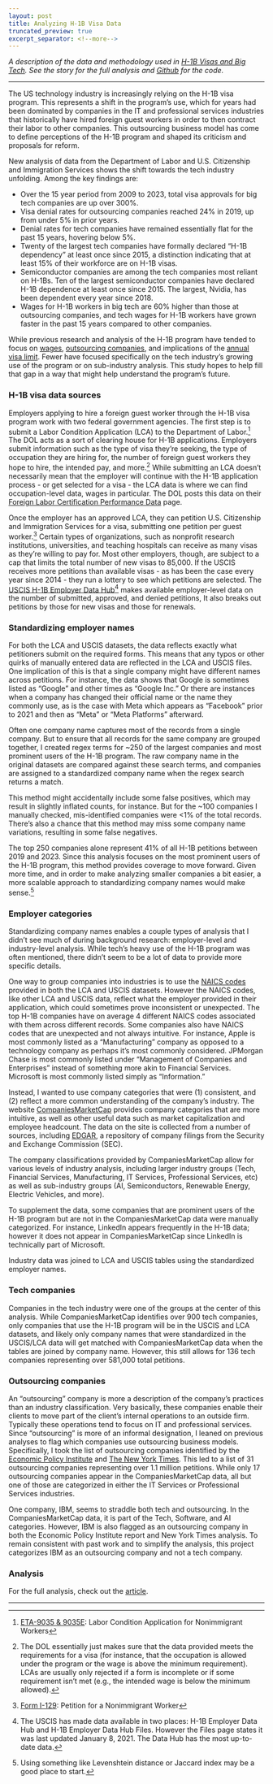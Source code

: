 ```yaml
---
layout: post
title: Analyzing H-1B Visa Data
truncated_preview: true
excerpt_separator: <!--more-->
---
```


_A description of the data and methodology used in [H-1B Visas and Big Tech](https://www.nikhilgahlawat.com/projects/h1b-tech/). See the story for the full analysis and [Github](https://github.com/nikhilgahlawat/immigration-h1b/) for the code._

<!--more-->

-----

The US technology industry is increasingly relying on the H-1B visa program. This represents a shift in the program’s use, which for years had been dominated by companies in the IT and professional services industries that historically have hired foreign guest workers in order to then contract their labor to other companies. This outsourcing business model has come to define perceptions of the H-1B program and shaped its criticism and proposals for reform.

New analysis of data from the Department of Labor and U.S. Citizenship and Immigration Services shows the shift towards the tech industry unfolding. Among the key findings are:
 - Over the 15 year period from 2009 to 2023, total visa approvals for big tech companies are up over 300%.
 - Visa denial rates for outsourcing companies reached 24% in 2019, up from under 5% in prior years.
 - Denial rates for tech companies have remained essentially flat for the past 15 years, hovering below 5%.
 - Twenty of the largest tech companies have formally declared “H-1B dependency” at least once since 2015, a distinction indicating that at least 15% of their workforce are on H-1B visas.
 - Semiconductor companies are among the tech companies most reliant on H-1Bs. Ten of the largest semiconductor companies have declared H-1B dependence at least once since 2015. The largest, Nvidia, has been dependent every year since 2018.
 - Wages for H-1B workers in big tech are 60% higher than those at outsourcing companies, and tech wages for H-1B workers have grown faster in the past 15 years compared to other companies.

While previous research and analysis of the H-1B program have tended to focus on [wages](https://nfap.com/wp-content/uploads/2020/10/Analysis-of-DOL-H-1B-Wage-Rule.NFAP-Policy-Brief.October-2020.pdf), [outsourcing companies](https://www.epi.org/blog/the-biden-administration-can-stop-h-1b-visas-from-fueling-outsourcing-half-of-the-top-30-h-1b-employers-were-outsourcing-firms-in-2021/), and implications of the [annual visa limit](https://www.cato.org/blog/h-1b-lottery-results-announced-3/4-rejected). Fewer have focused specifically on the tech industry’s growing use of the program or on sub-industry analysis. This study hopes to help fill that gap in a way that might help understand the program’s future.

### H-1B visa data sources

Employers applying to hire a foreign guest worker through the H-1B visa program work with two federal government agencies. The first step is to submit a Labor Condition Application (LCA) to the Department of Labor.[^fn-DOL-form] The DOL acts as a sort of clearing house for H-1B applications. Employers submit information such as the type of visa they’re seeking, the type of occupation they are hiring for, the number of foreign guest workers they hope to hire, the intended pay, and more.[^fn-DOL] While submitting an LCA doesn’t necessarily mean that the employer will continue with the H-1B application process - or get selected for a visa - the LCA data is where we can find occupation-level data, wages in particular. The DOL posts this data on their [Foreign Labor Certification Performance Data](https://www.dol.gov/agencies/eta/foreign-labor/performance) page.

Once the employer has an approved LCA, they can petition U.S. Citizenship and Immigration Services for a visa, submitting one petition per guest worker.[^fn-USCIS-form] Certain types of organizations, such as nonprofit research institutions, universities, and teaching hospitals can receive as many visas as they’re willing to pay for. Most other employers, though, are subject to a cap that limits the total number of new visas to 85,000. If the USCIS receives more petitions than available visas - as has been the case every year since 2014 - they run a lottery to see which petitions are selected. The [USCIS H-1B Employer Data Hub](https://www.uscis.gov/tools/reports-and-studies/h-1b-employer-data-hub)[^fn-data-hub] makes available employer-level data on the number of submitted, approved, and denied petitions, It also breaks out petitions by those for new visas and those for renewals.

### Standardizing employer names
For both the LCA and USCIS datasets, the data reflects exactly what petitioners submit on the required forms. This means that any typos or other quirks of manually entered data are reflected in the LCA and USCIS files. One implication of this is that a single company might have different names across petitions. For instance, the data shows that Google is sometimes listed as “Google” and other times as “Google Inc.” Or there are instances when a company has changed their official name or the name they commonly use, as is the case with Meta which appears as “Facebook” prior to 2021 and then as “Meta” or “Meta Platforms” afterward.

Often one company name captures most of the records from a single company. But to ensure that all records for the same company are grouped together, I created regex terms for ~250 of the largest companies and most prominent users of the H-1B program. The raw company name in the original datasets are compared against these search terms, and companies are assigned to a standardized company name when the regex search returns a match.

This method might accidentally include some false positives, which may result in slightly inflated counts, for instance. But for the ~100 companies I manually checked, mis-identified companies were <1% of the total records. There’s also a chance that this method may miss some company name variations, resulting in some false negatives.

The top 250 companies alone represent 41% of all H-1B petitions between 2019 and 2023. Since this analysis focuses on the most prominent users of the H-1B program, this method provides coverage to move forward. Given more time, and in order to make analyzing smaller companies a bit easier, a more scalable approach to standardizing company names would make sense.[^fn-standardization]

### Employer categories

Standardizing company names enables a couple types of analysis that I didn’t see much of during background research: employer-level and industry-level analysis. While tech’s heavy use of the H-1B program was often mentioned, there didn’t seem to be a lot of data to provide more specific details.

One way to group companies into industries is to use the [NAICS codes](https://www.census.gov/naics/) provided in both the LCA and USCIS datasets. However the NAICS codes, like other LCA and USCIS data, reflect what the employer provided in their application, which could sometimes prove inconsistent or unexpected. The top H-1B companies have on average 4 different NAICS codes associated with them across different records. Some companies also have NAICS codes that are unexpected and not always intuitive. For instance, Apple is most commonly listed as a “Manufacturing” company as opposed to a technology company as perhaps it’s most commonly considered. JPMorgan Chase is most commonly listed under “Management of Companies and Enterprises” instead of something more akin to Financial Services. Microsoft is most commonly listed simply as “Information.”

Instead, I wanted to use company categories that were (1) consistent, and (2) reflect a more common understanding of the company’s industry. The website [CompaniesMarketCap](https://companiesmarketcap.com/) provides company categories that are more intuitive, as well as other useful data such as market capitalization and employee headcount. The data on the site is collected from a number of sources, including [EDGAR](https://www.sec.gov/edgar), a repository of company filings from the Security and Exchange Commission (SEC). 

The company classifications provided by CompaniesMarketCap allow for various levels of industry analysis, including larger industry groups  (Tech, Financial Services, Manufacturing, IT Services, Professional Services, etc) as well as sub-industry groups (AI, Semiconductors, Renewable Energy, Electric Vehicles, and more).

To supplement the data, some companies that are prominent users of the H-1B program but are not in the CompaniesMarketCap data were manually categorized. For instance, LinkedIn appears frequently in the H-1B data; however it does not appear in CompaniesMarketCap since LinkedIn is technically part of Microsoft.

Industry data was joined to LCA and USCIS tables using the standardized employer names.

### Tech companies

Companies in the tech industry were one of the groups at the center of this analysis. While CompaniesMarketCap identifies over 900 tech companies, only companies that use the H-1B program will be in the USCIS and LCA datasets, and likely only company names that were standardized in the USCIS/LCA data will get matched with CompaniesMarketCap data when the tables are joined by company name. However, this still allows for 136 tech companies representing over 581,000 total petitions.

### Outsourcing companies

An “outsourcing” company is more a description of the company’s practices than an industry classification. Very basically, these companies enable their clients to move part of the client’s internal operations to an outside firm. Typically these operations tend to focus on IT and professional services. Since “outsourcing” is more of an informal designation, I leaned on previous analyses to flag which companies use outsourcing business models. Specifically, I took the list of outsourcing companies identified by the [Economic Policy Institute](https://www.epi.org/blog/tech-and-outsourcing-companies-continue-to-exploit-the-h-1b-visa-program-at-a-time-of-mass-layoffs-the-top-30-h-1b-employers-hired-34000-new-h-1b-workers-in-2022-and-laid-off-at-least-85000-workers/) and [The New York Times](https://www.nytimes.com/interactive/2015/11/06/us/outsourcing-companies-dominate-h1b-visas.html). This led to a list of 31 outsourcing companies representing over 1.1 million petitions. While only 17 outsourcing companies appear in the CompaniesMarketCap data, all but one of those are categorized in either the IT Services or Professional Services industries.

One company, IBM, seems to straddle both tech and outsourcing. In the CompaniesMarketCap data, it is part of the Tech, Software, and AI categories. However, IBM is also flagged as an outsourcing company in both the Economic Policy Institute report and New York Times analysis. To remain consistent with past work and to simplify the analysis, this project categorizes IBM as an outsourcing company and not a tech company.

### Analysis

For the full analysis, check out the [article](https://www.nikhilgahlawat.com/projects/h1b-tech/).

-----

[^fn-DOL-form]: [ETA-9035 & 9035E](https://flag.dol.gov/programs/LCA): Labor Condition Application for Nonimmigrant Workers
[^fn-DOL]: The DOL essentially just makes sure that the data provided meets the requirements for a visa (for instance, that the occupation is allowed under the program or the wage is above the minimum requirement). LCAs are usually only rejected if a form is incomplete or if some requirement isn’t met (e.g., the intended wage is below the minimum allowed).
[^fn-USCIS-form]: [Form I-129](https://www.uscis.gov/i-129): Petition for a Nonimmigrant Worker
[^fn-data-hub]: The USCIS has made data available in two places: H-1B Employer Data Hub and H-1B Employer Data Hub Files. However the Files page states it was last updated January 8, 2021. The Data Hub has the most up-to-date data.
[^fn-standardization]: Using something like Levenshtein distance or Jaccard index may be a good place to start.

